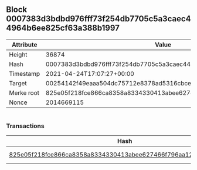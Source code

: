 ## Block 0007383d3bdbd976fff73f254db7705c5a3caec44964b6ee825cf63a388b1997

Attribute | Value
--- | ---
Height | 36874
Hash | 0007383d3bdbd976fff73f254db7705c5a3caec44964b6ee825cf63a388b1997
Timestamp | 2021-04-24T17:07:27+00:00
Target | 00254142f49eaaa504dc75712e8378ad5316cbcead634704b3734b6271167cc4
Merke root | 825e05f218fce866ca8358a8334330413abee627466f796aa129279ebbd29ab3
Nonce | 2014669115

```

```

### Transactions

Hash | Amount
--- | ---
[825e05f218fce866ca8358a8334330413abee627466f796aa129279ebbd29ab3](825e05f218fce866ca8358a8334330413abee627466f796aa129279ebbd29ab3.md) | 10.00000000 SKEPTI 
